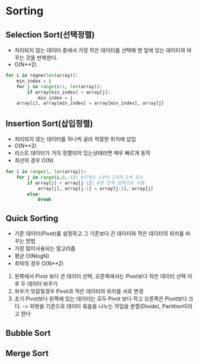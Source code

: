 # Sorting

## Selection Sort(선택정렬)
+ 처리되지 않는 데이터 중에서 가장 작은 데이터를 선택해 맨 앞에 있는 데이터와 바꾸는 것을 반복한다.
+ O(N**2)
```py
for i in ragne(len(array)):
    min_index = i
    for j in range(i+1, len(array)):
        if array[min_index] > array[j]:
            min_index = j
    array[i], array[min_index] = array[min_index], array[j]
```
## Insertion Sort(삽입정렬)
+ 처리되지 않는 데이터를 하나씩 골라 적절한 위치에 삽입
+ O(N**2)
+ 리스트 데이터가 거의 정렬되어 있는상태라면 매우 빠르게 동작
+ 최선의 경우 O(N)
```py
for i in range(1, len(array)):
    for j in range(i,0,-1): #인덱스 i부터 1까지 1씩 감소
        if array[j] < array[j-1]: #한 칸씩 왼쪽으로 이동
            array[j], array[j-1] = array[j-1], array[j]
        else:
            break
```

## Quick Sorting
+ 기준 데이터(Pivot)를 설정하고 그 기준보다 큰 데이터와 작은 데이터의 위치를 바꾸는 방법 
+ 가장 많이사용되는 알고리즘
+ 평균 O(NlogN)
+ 최악의 경우 O(N**2)
1. 왼쪽에서 Pivot 보다 큰 데이터 선택, 오른쪽에서는 Pivot보다 작은 데이터 선택 이후 두 데이터 바꾸기
2. 좌우가 엇갈릴경우 Pivot과 작은 데이터의 위치를 서로 변경
3. 초기 Pivot보다 왼쪽에 있는 데이터는 모두 Pivot 보다 작고 오른쪽은 Pivot보다 크다. -> 피벗을 기준으로 데이터 묶음을 나누는 작업을 분할(Divide), Partition이라고 한다

## Bubble Sort

## Merge Sort

